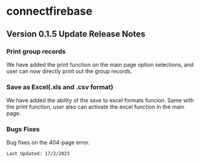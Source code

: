 # connectfirebase

## Version 0.1.5 Update Release Notes
### Print group records
We have added the print function on the main page option selections, and user can now directly print out the group records. 

### Save as Excel(.xls and .csv format)
We have added the ability of the save to excel formats funcion. Same with the print function, user also can activate the excel function in the main page. 

### Bugs Fixes
Bug fixes on the 404-page error. 

```
Last Updated: 17/2/2023
```
